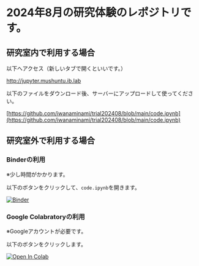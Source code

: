 # 2024年8月の研究体験のレポジトリです。

## 研究室内で利用する場合

以下へアクセス（新しいタブで開くといいです。）

<a href="http://jupyter.mushuntu.ib.lab">http://jupyter.mushuntu.ib.lab</a>

以下のファイルをダウンロード後、サーバーにアップロードして使ってください。

[https://github.com/iwanaminami/trial202408/blob/main/code.ipynb](https://github.com/iwanaminami/trial202408/blob/main/code.ipynb)


## 研究室外で利用する場合

### Binderの利用

※少し時間がかかります。

以下のボタンをクリックして、`code.ipynb`を開きます。

[![Binder](https://mybinder.org/badge_logo.svg)](https://mybinder.org/v2/gh/iwanaminami/trial202408/main)


### Google Colabratoryの利用

※Googleアカウントが必要です。

以下のボタンをクリックします。

[![Open In Colab](https://colab.research.google.com/assets/colab-badge.svg)](https://colab.research.google.com/github/iwanaminami/trial202408/blob/main/code.ipynb)
